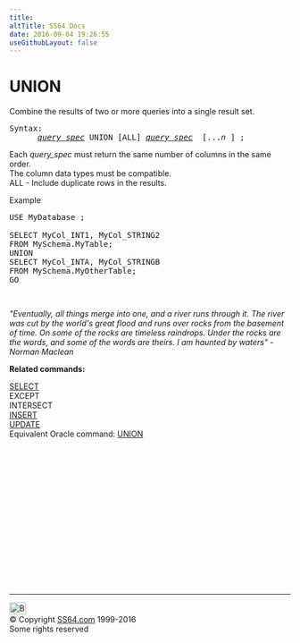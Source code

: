 ```yaml
---
title:
altTitle: SS64 Docs
date: 2016-09-04 19:26:55
useGithubLayout: false
---
```

<!-- #BeginLibraryItem "/Library/head_sql.lbi" --><!-- #EndLibraryItem --><h1>UNION</h1>
<p>Combine the results of two or more queries into a single result set.</p>
<pre>Syntax:
      <i><a href="select.html">query_spec</a></i> UNION [ALL] <i><a href="select.html">query_spec</a></i>  [...<i>n</i> ] ;
</pre>
<p>Each <i>query_spec</i> must return the same number of columns in the same order.<br>
The column data types must be compatible.<br>ALL - Include duplicate rows in the results.</p>
<p>Example</p>
<pre>USE MyDatabase ;<br>
SELECT MyCol_INT1, MyCol_STRING2<br>FROM MySchema.MyTable;
UNION
SELECT MyCol_INTA, MyCol_STRINGB<br>FROM MySchema.MyOtherTable;
GO

<span class="quote"></span></pre>
<p class="quote"><i>"Eventually, all things merge into one, and a river runs through it. The river was cut by the world's great flood and runs over rocks from the basement of time. On some of the rocks are timeless raindrops. Under the rocks are the words, and some of the words are theirs. I am haunted by waters"
- Norman Maclean</i></p>
<p><b>Related commands:</b></p>
<p><a href="select.html">SELECT</a><br>
EXCEPT<br>
INTERSECT<br>
<a href="insert.html">INSERT</a><br>
<a href="update.html">UPDATE</a><br>
Equivalent Oracle command:  <a href="../ora/union.html">UNION</a></p><!-- #BeginLibraryItem "/Library/foot_sql.lbi" --><p>
<!-- ss64-sql -->
<ins class="adsbygoogle" style="display:inline-block;width:300px;height:250px" data-ad-client="ca-pub-6140977852749469" data-ad-slot="6953563613"></ins>
<script>
(adsbygoogle = window.adsbygoogle || []).push({});
</script></p>
<hr>
<div id="bl" class="footer"><a href="union.html#"><img src="../images/top.png" width="30" height="22" alt="Back to the Top"></a></div>
<div id="br" class="footer, tagline">© Copyright <a href="../index.html">SS64.com</a> 1999-2016<br>
Some rights reserved</div><!-- #EndLibraryItem -->

